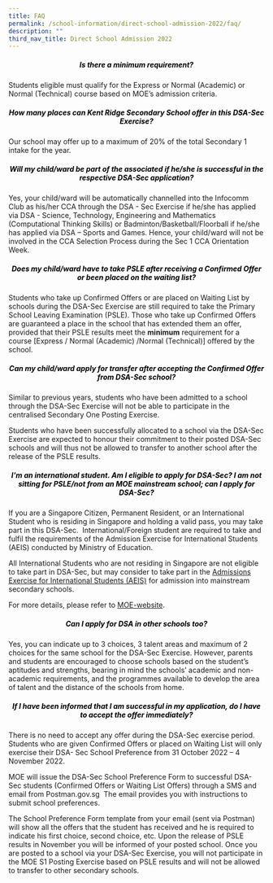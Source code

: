 ```yaml
---
title: FAQ
permalink: /school-information/direct-school-admission-2022/faq/
description: ""
third_nav_title: Direct School Admission 2022
---
```

<h5 style="color:black" align="center">Is there a minimum requirement?</h5>

Students eligible must qualify for the Express or Normal (Academic) or Normal (Technical) course based on MOE’s admission criteria.

<h5 style="color:black" align="center">How many places can Kent Ridge Secondary School offer in this DSA-Sec Exercise?</h5>

Our school may offer up to a maximum of 20% of the total Secondary 1 intake for the year.

<h5 style="color:black" align="center">Will my child/ward be part of the associated if he/she is successful in the respective DSA-Sec application?</h5>

Yes, your child/ward will be automatically channelled into the Infocomm Club as his/her CCA through the DSA - Sec Exercise if he/she has applied via DSA - Science, Technology, Engineering and Mathematics (Computational Thinking Skills) or Badminton/Basketball/Floorball if he/she has applied via DSA – Sports and Games. Hence, your child/ward will not be involved in the CCA Selection Process during the Sec 1 CCA Orientation Week.

<h5 style="color:black" align="center">Does my child/ward have to take PSLE after receiving a Confirmed Offer or been placed on the waiting list?</h5>

Students who take up Confirmed Offers or are placed on Waiting List by schools during the DSA-Sec Exercise are still required to take the Primary School Leaving Examination (PSLE). Those who take up Confirmed Offers are guaranteed a place in the school that has extended them an offer, provided that their PSLE results meet the **minimum** requirement for a course \[Express / Normal (Academic) /Normal (Technical)\] offered by the school.

<h5 style="color:black" align="center">Can my child/ward apply for transfer after accepting the Confirmed Offer from DSA-Sec school?</h5>

Similar to previous years, students who have been admitted to a school through the DSA-Sec Exercise will not be able to participate in the centralised Secondary One Posting Exercise.

Students who have been successfully allocated to a school via the DSA-Sec Exercise are expected to honour their commitment to their posted DSA-Sec schools and will thus not be allowed to transfer to another school after the release of the PSLE results.

<h5 style="color:black" align="center">I'm an international student. Am I eligible to apply for DSA-Sec? I am not sitting for PSLE/not from an MOE mainstream school; can I apply for DSA-Sec?</h5>

If you are a Singapore Citizen, Permanent Resident, or an International Student who is residing in Singapore and holding a valid pass, you may take part in this DSA-Sec.  International/Foreign student are required to take and fulfil the requirements of the Admission Exercise for International Students (AEIS) conducted by Ministry of Education.

All International Students who are not residing in Singapore are not eligible to take part in DSA-Sec, but may consider to take part in the [Admissions Exercise for International Students (AEIS)](https://www.moe.gov.sg/international-students/aeis) for admission into mainstream secondary schools.

For more details, please refer to [MOE-website](https://go.gov.sg/nmsdsa-sec-application).

<h5 style="color:black" align="center">Can I apply for DSA in other schools too?</h5>

Yes, you can indicate up to 3 choices, 3 talent areas and maximum of 2 choices for the same school for the DSA-Sec Exercise. However, parents and students are encouraged to choose schools based on the student’s aptitudes and strengths, bearing in mind the schools’ academic and non-academic requirements, and the programmes available to develop the area of talent and the distance of the schools from home.

<h5 style="color:black" align="center">If I have been informed that I am successful in my application, do I have to accept the offer immediately?</h5>

There is no need to accept any offer during the DSA-Sec exercise period. Students who are given Confirmed Offers or placed on Waiting List will only exercise their DSA- Sec School Preference from 31 October 2022 – 4 November 2022.

MOE will issue the DSA-Sec School Preference Form to successful DSA-Sec students (Confirmed Offers or Waiting List Offers) through a SMS and email from Postman.gov.sg  The email provides you with instructions to submit school preferences.

The School Preference Form template from your email (sent via Postman) will show all the offers that the student has received and he is required to indicate his first choice, second choice, etc. Upon the release of PSLE results in November you will be informed of your posted school. Once you are posted to a school via your DSA-Sec Exercise, you will not participate in the MOE S1 Posting Exercise based on PSLE results and will not be allowed to transfer to other secondary schools.